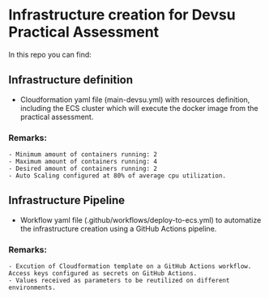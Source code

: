 # Infrastructure creation for Devsu Practical Assessment

In this repo you can find:
## Infrastructure definition
- Cloudformation yaml file (main-devsu.yml) with resources definition, including the ECS cluster which will execute the docker image from the practical assessment.

### Remarks:
    - Minimum amount of containers running: 2
    - Maximum amount of containers running: 4
    - Desired amount of containers running: 2 
    - Auto Scaling configured at 80% of average cpu utilization.


## Infrastructure Pipeline
- Workflow yaml file (.github/workflows/deploy-to-ecs.yml) to automatize the infrastructure creation using a GitHub Actions pipeline.

### Remarks:
    - Excution of Cloudformation template on a GitHub Actions workflow.
    Access keys configured as secrets on GitHub Actions.
    - Values received as parameters to be reutilized on different environments.
  
